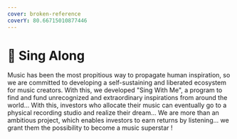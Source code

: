 ```yaml
---
cover: broken-reference
coverY: 80.66715010877446
---
```


# 🎼 Sing Along

Music has been the most propitious way to propagate human inspiration, so we are committed to developing a self-sustaining and liberated ecosystem for music creators. With this, we developed "Sing With Me", a program to find and fund unrecognized and extraordinary inspirations from around the world... With this, investors who allocate their music can eventually go to a physical recording studio and realize their dream... We are more than an ambitious project, which enables investors to earn returns by listening... we grant them the possibility to become a music superstar !

